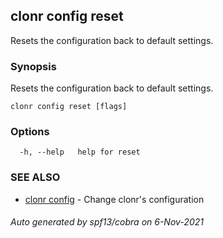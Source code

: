 ## clonr config reset

Resets the configuration back to default settings.

### Synopsis

Resets the configuration back to default settings.

```
clonr config reset [flags]
```

### Options

```
  -h, --help   help for reset
```

### SEE ALSO

* [clonr config](clonr_config.md)	 - Change clonr's configuration

###### Auto generated by spf13/cobra on 6-Nov-2021
